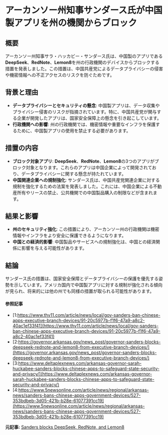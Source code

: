 # アーカンソー州知事サンダース氏が中国製アプリを州の機関からブロック

## 概要

アーカンソー州知事サラ・ハッカビー・サンダース氏は、中国製のアプリである**DeepSeek**、**RedNote**、**Lemon8**を州の行政機関のデバイスからブロックする措置を発表しました。この措置は、中国共産党によるデータプライバシーの侵害や機密情報への不正アクセスのリスクを防ぐためです。

## 背景と理由

- **データプライバシーとセキュリティの懸念**: 中国製アプリは、データ収集やプライバシー侵害のリスクが指摘されています。特に、中国共産党が関与する企業が開発したアプリは、国家安全保障上の懸念を引き起こしています。
- **行政機関への影響**: 州の行政機関では、機密情報や重要なインフラを保護するために、中国製アプリの使用を禁止する必要があります。

## 措置の内容

- **ブロック対象アプリ**: **DeepSeek**、**RedNote**、**Lemon8**の3つのアプリがブロック対象となります。これらのアプリは中国企業によって開発されており、データプライバシーに関する懸念が持たれています。
- **中国関連企業への規制強化**: サンダース氏は、中国共産党関連企業に対する規制を強化するための法案を発表しました。これには、中国企業による不動産所有やリースの禁止、公共機関での中国製品購入の制限などが含まれます。

## 結果と影響

- **州のセキュリティ強化**: この措置により、アーカンソー州の行政機関は機密情報やインフラをより安全に保護できるようになります。
- **中国との経済的影響**: 中国製品やサービスへの規制強化は、中国との経済関係に影響を与える可能性があります。

## 結論

サンダース氏の措置は、国家安全保障とデータプライバシーの保護を優先する姿勢を示しています。アメリカ国内で中国製アプリに対する規制が強化される傾向が見られ、将来的には他の州でも同様の措置が取られる可能性があります。

#### 参照記事
- [1:https://www.thv11.com/article/news/local/gov-sanders-ban-chinese-apps-executive-branch-devices/91-20c5977b-f1f6-47a9-a8c2-40ac1ef33f41](https://www.thv11.com/article/news/local/gov-sanders-ban-chinese-apps-executive-branch-devices/91-20c5977b-f1f6-47a9-a8c2-40ac1ef33f41)
- [2:https://governor.arkansas.gov/news_post/governor-sanders-blocks-deepseek-rednote-and-lemon8-from-executive-branch-devices/](https://governor.arkansas.gov/news_post/governor-sanders-blocks-deepseek-rednote-and-lemon8-from-executive-branch-devices/)
- [3:https://www.deltaplexnews.com/arkansas-governor-sarah-huckabee-sanders-blocks-chinese-apps-to-safeguard-state-security-and-privacy/](https://www.deltaplexnews.com/arkansas-governor-sarah-huckabee-sanders-blocks-chinese-apps-to-safeguard-state-security-and-privacy/)
- [4:https://www.5newsonline.com/article/news/regional/arkansas-news/sanders-bans-chinese-apps-government-devices/527-353bdbeb-3d05-421b-b28e-61077391cc19](https://www.5newsonline.com/article/news/regional/arkansas-news/sanders-bans-chinese-apps-government-devices/527-353bdbeb-3d05-421b-b28e-61077391cc19)


**元記事:** [Sanders blocks DeepSeek, RedNote, and Lemon8](https://www.kait8.com/2025/03/06/sanders-blocks-deepseek-rednote-lemon8/)